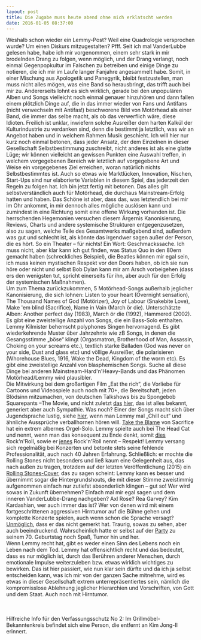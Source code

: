 ```yaml
--- 
layout: post
title: Die Zugabe muss heute abend ohne mich erklatscht werden
date: 2016-01-05 08:37:00
---
```


Weshalb schon wieder ein Lemmy-Post? Weil eine Quadrologie versprochen wurde? Um einen Diskurs mitzugestalten? Pfff. Seit ich mal VanderLubbe gelesen habe, habe ich mir vorgenommen, einem sehr stark in mir brodelnden Drang zu folgen, wenn möglich, und der Drang verlangt, noch einmal Gegenpopkultur im Falschen zu betreiben und einige Dinge zu notieren, die ich mir im Laufe langer Fanjahre angesammelt habe. Somit, in einer Mischung aus Apologetik und Panegyrik, bleibt festzustellen, man muss nicht alles mögen, was eine Band so herausbringt, das trifft auch bei mir zu. Andererseits lohnt es sich wirklich, gerade bei den unpopulären Alben und Songs vielleicht noch einmal genauer hinzuhören und dann fallen einem plötzlich Dinge auf, die in das immer wieder von Fans und Antifans (nicht verwechseln mit Antifas!) beschworene Bild von Motörhead als einer Band, die immer das selbe macht, als ob das verwerflich wäre, diese Idioten. Freilich ist unklar, inwiefern solche Ausreißer dem harten Kalkül der Kulturindustrie zu verdanken sind, denn die bestimmt ja letztlich, was wir an Angebot haben und in welchem Rahmen Musik geschieht. Ich will hier nur kurz noch einmal betonen, dass jeder Ansatz, der dem Einzelnen in dieser Gesellschaft Selbstbestimmung zuschreibt, nicht anderes ist als eine glatte Lüge; wir können vielleicht an gewissen Punkten eine Auswahl treffen, in welchem vorgegebenen Bereich wir letztlich auf vorgegebene Art und Weise ein vorgegebenes Ziel erreichen, woran natürlich nichts Selbstbestimmtes ist. Auch so etwas wie Marktlücken, Innovation, Nischen, Start-Ups sind nur elaborierte Variablen in diesem Spiel, das jederzeit den Regeln zu folgen hat. Ich bin jetzt fertig mit betonen. Das alles gilt selbstverständlich auch für Motörhead, die durchaus Mainstream-Erfolg hatten und haben. Das Schöne ist aber, dass das, was letztendlich bei mir im Ohr ankommt, in mir dennoch alles mögliche auslösen kann und zumindest in eine Richtung somit eine offene Wirkung vorhanden ist. Die herrschenden Hegemonien versuchen diesem Ärgernis Kanonisierung, Reviews, Charts und andere systemische Strukturen entgegenzusetzen, also zu sagen, welche Teile des Gesamtwerks maßgebend sind, außerdem was gut und schlecht ist, als könnte das irgendwer sagen außer der Person, die es hört. So ein Theater – für nichts! Ein Wort: Geschmackssache. Ich muss nicht, aber klar kann ich gut finden, was Status Quo in den 80ern gemacht haben (schreckliches Beispiel), die Beatles können mir egal sein, ich muss keinen mystischen Respekt vor den Doors haben, ob ich sie nun höre oder nicht und selbst Bob Dylan kann mir am Arsch vorbeigehen (dass ers den wenigsten tut, spricht einerseits für ihn, aber auch für den Erfolg der systemischen Maßnahmen). <br>
Um zum Thema zurückzukommen, 5 Motörhead-Songs außerhalb jeglicher Kanonisierung, die sich lohnen: Listen to your heart (Overnight sensation), The Thousand Names of God (Motörizer), Joy of Labour (Snakebite Love), Make 'em blind (Sacrifice), Name in Vain (March ör die). Unterschätzte Alben: Another perfect day (1983), March ör die (1992), Hammered (2002). Es gibt eine zweistellige Anzahl von Songs, die ein Bass-Solo enthalten. Lemmy Kilmister beherrscht polyphones Singen hervorragend. Es gibt wiederkehrende Muster über Jahrzehnte wie zB Songs, in denen die Gesangsstimme „böse“ klingt (Orgasmatron, Brotherhood of Man, Assassin, Choking on your screams etc.), textlich starke Balladen (God was never on your side, Dust and glass etc) und völlige Ausreißer, die polarisieren (Whorehouse Blues, 1916, Wake the Dead, Kingdom of the worm etc). Es gibt eine zweistellige Anzahl von blasphemischen Songs. Suche all diese Dinge bei anderen Mainstream-Hard'n'Heavy-Bands und das Phänomen Motörhead/Lemmy wird plausibler. <br>
Die Mitwirkung bei dem großartigen Film „Eat the rich“, die Vorliebe für Cartoons und Videospiele auch noch mit 70+, die Bereitschaft, jeden Blödsinn mitzumachen, von deutschen Talkshows bis zu  Spongebob Squarepants –The Movie, und nicht zuletzt [das](https://pbs.twimg.com/media/Bvpx4tDCcAA3ncm.jpg) [hier](https://pbs.twimg.com/media/CHT49IkWcAE1kqp.jpg), das ist alles bekannt, generiert aber auch Sympathie. Was noch? Einer der Songs macht sich über Jugendsprache lustig, siehe [hier](http://www.metrolyrics.com/shut-your-mouth-lyrics-motorhead.html), wenn man Lemmy mal „Chill out“ und ähnliche Aussprüche verballhornen hören will. [Take the Blame](https://www.youtube.com/watch?v=Y-7fk6ijHp8) von Sacrifice hat ein extrem albernes Orgel-Solo. Lemmy spielte auch bei The Head Cat und nennt, wenn man das konsequent zu Ende denkt, somit [dies](https://www.youtube.com/watch?v=Hrwr9KUb_X4) Rock'n'Roll, sowie er [jenes](https://www.youtube.com/watch?v=zSu665ZO-Ns) Rock'n'Roll nennt – Respekt! Lemmy versang sich regelmäßig bei Konzerten und betonte stets seine fehlende Professionalität, auch nach 40 Jahren Erfahrung. Schließlich: er mochte die Rolling Stones nicht besonders und ließ kaum eine Gelegenheit aus, das nach außen zu tragen, trotzdem auf der letzten Veröffentlichung (2015) ein [Rolling Stones-Cover](https://www.youtube.com/watch?v=vpLk0jtUenY), das zu sagen scheint: Lemmy kann es besser und übernimmt sogar die Hintergrundshouts, die mit dieser Stimme zweistimmig aufgenommen einfach nur zutiefst absonderlich klingen – gut so! Wer wird sowas in Zukunft übernehmen? Einfach mal mir egal sagen und dem inneren VanderLubbe-Drang nachgeben? Axl Rose? Rea Garvey? Kim Kardashian, wer auch immer das ist? Wer von denen wird mit einem fortgeschrittenen aggressiven Hirntumor auf die Bühne gehen und komplette Konzerte spielen, auch wenn schon die Sprache versagt? [Unmöglich](https://www.youtube.com/watch?v=frU7Um1zi8E&), dass er das nicht gemerkt hat. Traurig, sowas zu sehen, aber auch beeindruckend. Wahrscheinlich hatte er selbst auf der [Party](http://www.rollingstone.com/music/news/lemmys-last-days-how-metal-legend-celebrated-70th-stared-down-cancer-20151229) zu seinem 70. Geburtstag noch Spaß, Tumor hin und her.<br>
Wenn Lemmy recht hat, gibt es weder einen Sinn des Lebens noch ein Leben nach dem Tod. Lemmy hat offensichtlich recht und das bedeutet, dass es nur möglich ist, durch das Berühren anderer Menschen, durch emotionale Impulse weiterzuleben bzw. etwas wirklich wichtiges zu bewirken. Das ist hier passiert, wie nun klar sein dürfte und da ich ja selbst entscheiden kann, was ich mir von der ganzen Sache mitnehme, wird es etwas in dieser Gesellschaft extrem unterrepräsentiertes sein, nämlich die kompromisslose Ablehnung jeglicher Hierarchien und Vorschriften, von Gott und dem Staat. Auch noch mit Hirntumor.<br><br><br>

Hilfreiche Info für den Verfassungsschutz No 2: Im Grillmöbel-Bekanntenkreis befindet sich eine Person, die entfernt an Kim Jong-Il erinnert.
